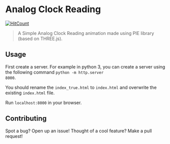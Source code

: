 # Analog Clock Reading

[![HitCount](http://hits.dwyl.io/ayan-b/Analog-Clock-Reading.svg)](http://hits.dwyl.io/ayan-b/Analog-Clock-Reading)

>A Simple Analog Clock Reading animation made using PIE library (based on THREE.js).

## Usage

First create a server. For example in python 3, you can create a server using the following command <code>python -m http.server 8000</code>.
  
You should rename the <code>index_true.html</code> to <code>index.html</code> and overwrite the existing <code>index.html</code> file.

Run <code>localhost:8000</code> in your browser.

## Contributing

Spot a bug? Open up an issue! Thought of a cool feature? Make a pull request!
